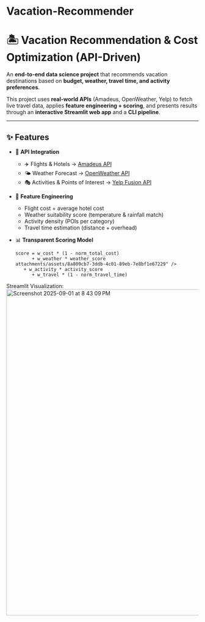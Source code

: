 # Vacation-Recommender
# 🏝️ Vacation Recommendation & Cost Optimization (API-Driven)

An **end-to-end data science project** that recommends vacation destinations based on **budget, weather, travel time, and activity preferences**.  

This project uses **real-world APIs** (Amadeus, OpenWeather, Yelp) to fetch live travel data, applies **feature engineering + scoring**, and presents results through an **interactive Streamlit web app** and a **CLI pipeline**.

---

## ✨ Features

- 🔑 **API Integration**  
  - ✈️ Flights & Hotels → [Amadeus API](https://developers.amadeus.com/)  
  - 🌤 Weather Forecast → [OpenWeather API](https://openweathermap.org/api)  
  - 🎭 Activities & Points of Interest → [Yelp Fusion API](https://www.yelp.com/developers/documentation/v3)  

- 🧮 **Feature Engineering**  
  - Flight cost + average hotel cost  
  - Weather suitability score (temperature & rainfall match)  
  - Activity density (POIs per category)  
  - Travel time estimation (distance + overhead)

- 📊 **Transparent Scoring Model**
  ```text
  score = w_cost * (1 - norm_total_cost)
        + w_weather * weather_score
  attachments/assets/8a809cb7-3ddb-4c01-89eb-7e8bf1e67229" />
     + w_activity * activity_score
        + w_travel * (1 - norm_travel_time)
Streamlit Visualization: 
<img width="1440" height="855" alt="Screenshot 2025-09-01 at 8 43 09 PM" src="https://github.com/user-attachments/assets/4dbcaa4b-cadf-4111-b927-d2aab45c7228" />
